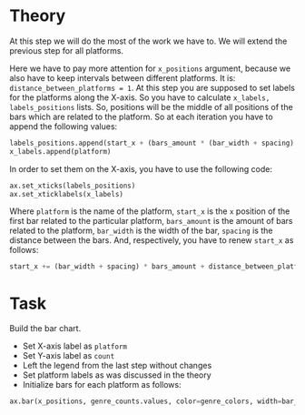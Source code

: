 # Theory
At this step we will do the most of the work we have to. We will extend the previous step for all platforms.

Here we have to pay more attention for `x_positions` argument, because we also have to keep intervals between different platforms. It is: `distance_between_platforms = 1`.
At this step you are supposed to set labels for the platforms along the X-axis. So you have to calculate `x_labels, labels_positions` lists. So, positions will be the middle of all positions of the bars which are related to the platform. So at each iteration you have to append the following values:
```python
labels_positions.append(start_x + (bars_amount * (bar_width + spacing) - spacing) / 2)
x_labels.append(platform)
```
In order to set them on the X-axis, you have to use the following code:
```python
ax.set_xticks(labels_positions)
ax.set_xticklabels(x_labels)
```

Where `platform` is the name of the platform, `start_x` is the `x` position of the first bar related to the particular platform, `bars_amount` is the amount of bars related to the platform, `bar_width` is the width of the bar, `spacing` is the distance between the bars.
And, respectively, you have to renew `start_x` as follows:
```python
start_x += (bar_width + spacing) * bars_amount + distance_between_platforms - spacing
```

# Task

Build the bar chart.

- Set X-axis label as `platform`
- Set Y-axis label as `count`
- Left the legend from the last step without changes
- Set platform labels as was discussed in the theory
- Initialize bars for each platform as follows:
```python
ax.bar(x_positions, genre_counts.values, color=genre_colors, width=bar_width, edgecolor='white')
```